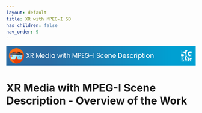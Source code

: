 ```yaml
---
layout: default
title: XR with MPEG-I SD
has_children: false
nav_order: 9
---
```


<img src="../assets/images/Banner_XR.png" /> 

# XR Media with MPEG-I Scene Description - Overview of the Work
